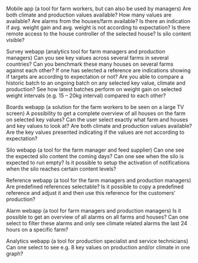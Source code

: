 Mobile app (a tool for farm workers, but can also be used by managers)
Are both climate and production values available?
How many values are available?
Are alarms from the houses/farm available?
Is there an indication if avg. weight gain and avg. weight is not according to expectation?
Is there remote access to the house controller of the selected house?
Is silo content visible?
 

Survey webapp (analytics tool for farm managers and production managers)
Can you see key values across several farms in several countries?
Can you benchmark these many houses on several farms against each other?
If one has selected a reference are indications showing if targets are according to expectation or not?
Are you able to compare a historic batch to an ongoing batch on any selected key value, climate and production?
See how latest batches perform on weight gain on selected weight intervals (e.g. 15 – 20kg interval) compared to each other?
 

Boards webapp (a solution for the farm workers to be seen on a large TV screen)
A possibility to get a complete overview of all houses on the farm on selected key values?
Can the user select exactly what farm and houses and key values to look at?
Are both climate and production values available?
Are the key values presented indicating if the values are not according to expectation?
 

Silo webapp (a tool for the farm manager and feed supplier)
Can one see the expected silo content the coming days?
Can one see when the silo is expected to run empty?
Is it possible to setup the activation of notifications when the silo reaches certain content levels?
 

Reference webapp (a tool for the farm managers and production managers)
Are predefined references selectable?
Is it possible to copy a predefined reference and adjust it and then use this reference for the customers’ production?
 

Alarm webapp (a tool for farm managers and production managers)
Is it possible to get an overview of all alarms on all farms and houses?
Can one select to filter these alarms and only see climate related alarms the last 24 hours on a specific farm?
 

Analytics webapp (a tool for production specialist and service technicians)
Can one select to see e.g.  8 key values on production and/or climate in one graph?